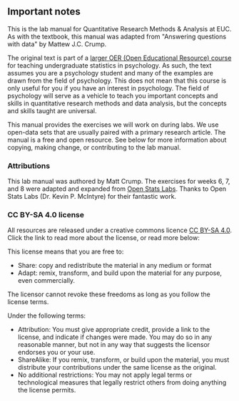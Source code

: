 ## Important notes
This is the lab manual for Quantitative Research Methods & Analysis at EUC. As with the textbook, this manual was adapted from "Answering questions with data" by Mattew J.C. Crump. 

The original text is part of a [larger OER (Open Educational Resource) course](https://osf.io/3s68c/) for teaching undergraduate statistics in psychology. As such, the text assumes you are a psychology student and many of the examples are drawn from the field of psychology. This does not mean that this course is only useful for you if you have an interest in psychology. The field of psychology will serve as a vehicle to teach you important concepts and skills in quantitative research methods and data analysis, but the concepts and skills taught are universal. 

This manual provides the exercises we will work on during labs. We use open-data sets that are usually paired with a primary research article. The manual is a free and open resource. See below for more information about copying, making change, or contributing to the lab manual.

### Attributions
This lab manual was authored by Matt Crump. The exercises for weeks 6, 7, and 8 were adapted and expanded from [Open Stats Labs](https://sites.trinity.edu/osl). Thanks to Open Stats Labs (Dr. Kevin P. McIntyre) for their fantastic work.

### CC BY-SA 4.0 license
All resources are released under a creative commons licence [CC BY-SA 4.0](https://creativecommons.org/licenses/by-sa/4.0/). Click the link to read more about the license, or read more below:

This license means that you are free to:

- Share: copy and redistribute the material in any medium or format
- Adapt: remix, transform, and build upon the material for any purpose, even commercially.

The licensor cannot revoke these freedoms as long as you follow the license terms.

Under the following terms:

- Attribution: You must give appropriate credit, provide a link to the license, and indicate if changes were made. You may do so in any reasonable manner, but not in any way that suggests the licensor endorses you or your use.
- ShareAlike: If you remix, transform, or build upon the material, you must distribute your contributions under the same license as the original.
- No additional restrictions: You may not apply legal terms or technological measures that legally restrict others from doing anything the license permits.
